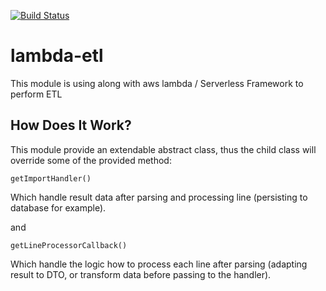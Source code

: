 [![Build Status](https://travis-ci.org/naciriii/lambda-etl.svg?branch=master)](https://travis-ci.org/naciriii/lambda-etl)
# lambda-etl
This module is using along with aws lambda / Serverless Framework to perform ETL
## How Does It Work?
This module provide an extendable abstract class, thus the child class will override some of the provided method:

```getImportHandler()```

 Which handle result data after parsing and processing line (persisting to database for example).

  and

```getLineProcessorCallback()```

 Which handle the logic how to process each line after parsing (adapting result to DTO, or transform data before passing to the handler).

